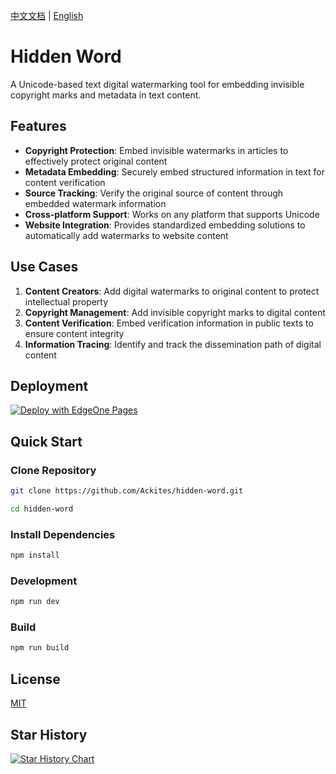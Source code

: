 [中文文档](./README.zh_CN.md) | [English](#)

# Hidden Word

A Unicode-based text digital watermarking tool for embedding invisible copyright marks and metadata in text content.

## Features

- **Copyright Protection**: Embed invisible watermarks in articles to effectively protect original content
- **Metadata Embedding**: Securely embed structured information in text for content verification
- **Source Tracking**: Verify the original source of content through embedded watermark information
- **Cross-platform Support**: Works on any platform that supports Unicode
- **Website Integration**: Provides standardized embedding solutions to automatically add watermarks to website content

## Use Cases

1. **Content Creators**: Add digital watermarks to original content to protect intellectual property
2. **Copyright Management**: Add invisible copyright marks to digital content
3. **Content Verification**: Embed verification information in public texts to ensure content integrity
4. **Information Tracing**: Identify and track the dissemination path of digital content

## Deployment

[![Deploy with EdgeOne Pages](https://cdnstatic.tencentcs.com/edgeone/pages/deploy.svg)](https://edgeone.ai/pages/new?repository-url=https://github.com/Ackites/hidden-word)

## Quick Start

### Clone Repository

```bash
git clone https://github.com/Ackites/hidden-word.git

cd hidden-word
```

### Install Dependencies

```bash
npm install
```

### Development

```bash
npm run dev
```

### Build

```bash
npm run build
```

## License

[MIT](LICENSE)

## Star History

[![Star History Chart](https://api.star-history.com/svg?repos=Ackites/hidden-word&type=Date)](https://www.star-history.com/#Ackites/hidden-word&Date)